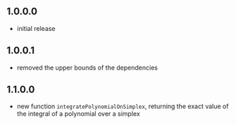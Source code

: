 1.0.0.0
-------
* initial release

1.0.0.1
-------
* removed the upper bounds of the dependencies

1.1.0.0
-------
* new function `integratePolynomialOnSimplex`, returning the exact value of 
  the integral of a polynomial over a simplex
